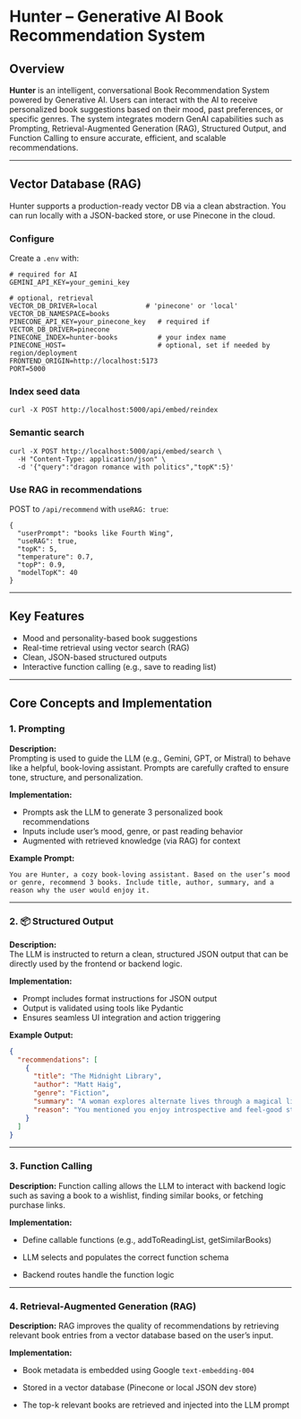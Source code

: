 #  Hunter – Generative AI Book Recommendation System

##  Overview

**Hunter** is an intelligent, conversational Book Recommendation System powered by Generative AI. Users can interact with the AI to receive personalized book suggestions based on their mood, past preferences, or specific genres. The system integrates modern GenAI capabilities such as Prompting, Retrieval-Augmented Generation (RAG), Structured Output, and Function Calling to ensure accurate, efficient, and scalable recommendations.

---

## Vector Database (RAG)

Hunter supports a production-ready vector DB via a clean abstraction. You can run locally with a JSON-backed store, or use Pinecone in the cloud.

### Configure

Create a `.env` with:

```
# required for AI
GEMINI_API_KEY=your_gemini_key

# optional, retrieval
VECTOR_DB_DRIVER=local            # 'pinecone' or 'local'
VECTOR_DB_NAMESPACE=books
PINECONE_API_KEY=your_pinecone_key   # required if VECTOR_DB_DRIVER=pinecone
PINECONE_INDEX=hunter-books          # your index name
PINECONE_HOST=                       # optional, set if needed by region/deployment
FRONTEND_ORIGIN=http://localhost:5173
PORT=5000
```

### Index seed data

```
curl -X POST http://localhost:5000/api/embed/reindex
```

### Semantic search

```
curl -X POST http://localhost:5000/api/embed/search \
  -H "Content-Type: application/json" \
  -d '{"query":"dragon romance with politics","topK":5}'
```

### Use RAG in recommendations

POST to `/api/recommend` with `useRAG: true`:

```
{
  "userPrompt": "books like Fourth Wing",
  "useRAG": true,
  "topK": 5,
  "temperature": 0.7,
  "topP": 0.9,
  "modelTopK": 40
}
```

---

## Key Features

- Mood and personality-based book suggestions
- Real-time retrieval using vector search (RAG)
- Clean, JSON-based structured outputs
- Interactive function calling (e.g., save to reading list)

---

## Core Concepts and Implementation

### 1. Prompting

**Description:**  
Prompting is used to guide the LLM (e.g., Gemini, GPT, or Mistral) to behave like a helpful, book-loving assistant. Prompts are carefully crafted to ensure tone, structure, and personalization.

**Implementation:**
- Prompts ask the LLM to generate 3 personalized book recommendations
- Inputs include user’s mood, genre, or past reading behavior
- Augmented with retrieved knowledge (via RAG) for context

**Example Prompt:**
```
You are Hunter, a cozy book-loving assistant. Based on the user’s mood or genre, recommend 3 books. Include title, author, summary, and a reason why the user would enjoy it.
```

---

### 2. 📦 Structured Output

**Description:**  
The LLM is instructed to return a clean, structured JSON output that can be directly used by the frontend or backend logic.

**Implementation:**
- Prompt includes format instructions for JSON output
- Output is validated using tools like Pydantic
- Ensures seamless UI integration and action triggering

**Example Output:**
```json
{
  "recommendations": [
    {
      "title": "The Midnight Library",
      "author": "Matt Haig",
      "genre": "Fiction",
      "summary": "A woman explores alternate lives through a magical library.",
      "reason": "You mentioned you enjoy introspective and feel-good stories."
    }
  ]
}

```
---
### 3. Function Calling
**Description:**
Function calling allows the LLM to interact with backend logic such as saving a book to a wishlist, finding similar books, or fetching purchase links.

**Implementation:**

- Define callable functions (e.g., addToReadingList, getSimilarBooks)

- LLM selects and populates the correct function schema

- Backend routes handle the function logic

---

### 4. Retrieval-Augmented Generation (RAG)

**Description:**
RAG improves the quality of recommendations by retrieving relevant book entries from a vector database based on the user’s input.

**Implementation:**

- Book metadata is embedded using Google `text-embedding-004`

- Stored in a vector database (Pinecone or local JSON dev store)

- The top-k relevant books are retrieved and injected into the LLM prompt
